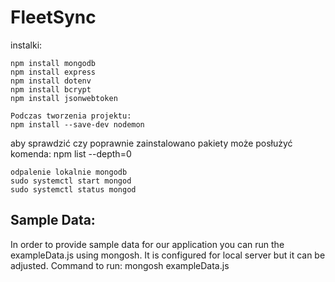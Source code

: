 # FleetSync

instalki: <br>
```
npm install mongodb
npm install express
npm install dotenv
npm install bcrypt
npm install jsonwebtoken
```

```
Podczas tworzenia projektu:
npm install --save-dev nodemon
```

aby sprawdzić czy poprawnie zainstalowano pakiety może posłużyć komenda: npm list --depth=0

```
odpalenie lokalnie mongodb
sudo systemctl start mongod
sudo systemctl status mongod
```

## Sample Data: <br>

In order to provide sample data for our application you can run the exampleData.js using mongosh. It is configured for local server but it can be adjusted. 
Command to run:
mongosh exampleData.js
